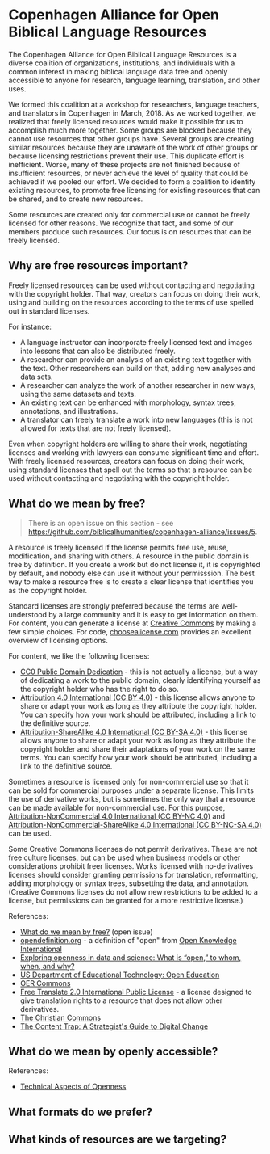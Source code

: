 #  Copenhagen Alliance for Open Biblical Language Resources

The Copenhagen Alliance for Open Biblical Language Resources is a diverse coalition of organizations, institutions, and individuals with a common interest in making biblical language data free and openly accessible to anyone for research, language learning, translation, and other uses.

We formed this coalition at a workshop for researchers, language teachers, and translators in Copenhagen in March, 2018.  As we worked together, we realized that freely licensed resources would make it possible for us to accomplish much more together. Some groups are blocked because they cannot use resources that other groups have. Several groups are creating similar resources because they are unaware of the work of other groups or because licensing restrictions prevent their use. This duplicate effort is inefficient.  Worse, many of these projects are not finished because of insufficient resources, or never achieve the level of quality that could be achieved if we pooled our effort.  We decided to form a coalition to identify existing resources, to promote free licensing for existing resources that can be shared, and to create new resources.

Some resources are created only for commercial use or cannot be freely licensed for other reasons.  We recognize that fact, and some of our members produce such resources. Our focus is on resources that can be freely licensed.

## Why are free resources important?

Freely licensed resources can be used without contacting and negotiating with the copyright holder. That way, creators can focus on doing their work, using and building on the resources according to the terms of use spelled out in standard licenses. 

For instance:

- A language instructor can incorporate freely licensed text and images into lessons that can also be distributed freely.
- A researcher can provide an analysis of an existing text together with the text.  Other researchers can build on that, adding new analyses and data sets.
- A researcher can analyze the work of another researcher in new ways, using the same datasets and texts.
- An existing text can be enhanced with morphology, syntax trees, annotations, and illustrations.
- A translator can freely translate a work into new languages (this is not allowed for texts that are not freely licensed).

Even when copyright holders are willing to share their work, negotiating licenses and working with lawyers can consume significant time and effort.  With freely licensed resources, creators can focus on doing their work, using standard licenses that spell out the terms so that a resource can be used without contacting and negotiating with the copyright holder.

## What do we mean by free?

> There is an open issue on this section - see https://github.com/biblicalhumanities/copenhagen-alliance/issues/5.

A resource is freely licensed if the license permits free use, reuse, modification, and sharing with others. A resource in the public domain is free by definition.  If you create a work but do not license it, it is copyrighted by default, and nobody else can use it without your permisssion.  The best way to make a resource free is to create a clear license that identifies you as the copyright holder.

Standard licenses are strongly preferred because the terms are well-understood by a large community and it is easy to get information on them. For content, you can generate a license at [Creative Commons](https://creativecommons.org/choose/) by making a few simple choices. For code, [choosealicense.com](https://choosealicense.com) provides an excellent overview of licensing options.

For content, we like the following licenses:

- [CC0 Public Domain Dedication](https://creativecommons.org/publicdomain/zero/1.0/) - this is not actually a license, but a way of dedicating a work to the public domain, clearly identifying yourself as the copyright holder who has the right to do so.
- [Attribution 4.0 International (CC BY 4.0)](https://creativecommons.org/licenses/by/4.0/) - this license allows anyone to share or adapt your work as long as they attribute the copyright holder. You can specify how your work should be attributed, including a link to the definitive source.
- [Attribution-ShareAlike 4.0 International (CC BY-SA 4.0)](https://creativecommons.org/licenses/by-sa/4.0/) - this license allows anyone to share or adapt your work as long as they attribute the copyright holder and share their adaptations of your work on the same terms. You can specify how your work should be attributed, including a link to the definitive source.

Sometimes a resource is licensed only for non-commercial use so that it can be sold for commercial purposes under a separate license. This limits the use of derivative works, but is sometimes the only way that a resource can be made available for non-commercial use.  For this purpose, [Attribution-NonCommercial 4.0 International (CC BY-NC 4.0)](https://creativecommons.org/licenses/by-nc/4.0/) and [Attribution-NonCommercial-ShareAlike 4.0 International (CC BY-NC-SA 4.0)](https://creativecommons.org/licenses/by-nc-sa/4.0/) can be used.

Some Creative Commons licenses do not permit derivatives.  These are not free culture licenses, but can be used when business models or other considerations prohibit freer licenses. Works licensed with no-derivatives licenses should consider granting permissions for translation, reformatting, adding morphology or syntax trees, subsetting the data, and annotation.  (Creative Commons licenses do not allow new restrictions to be added to a license, but permissions can be granted for a more restrictive license.)

References:

- [What do we mean by free?](https://github.com/biblicalhumanities/copenhagen-alliance/issues/5)  (open issue)
- [opendefinition.org](https://opendefinition.org) - a definition of "open" from [Open Knowledge International](https://okfn.org)
- [Exploring openness in data and science: What is “open,” to whom, when, and why?](https://onlinelibrary.wiley.com/doi/10.1002/pra2.2015.1450520100141)
- [US Department of Educational Technology: Open Education](https://tech.ed.gov/open/)
- [OER Commons](https://iskme.zendesk.com/hc/en-us/articles/115001003263-Introduction-to-OER)
- [Free Translate 2.0 International Public License](https://unfoldingword.org/freetranslate/) - a license designed to give translation rights to a resource that does not allow other derivatives.
- [The Christian Commons](https://unfoldingword.org/assets/docs/tcc/The-Christian-Commons_2.0.2.pdf)
- [The Content Trap: A Strategist's Guide to Digital Change](https://www.amazon.com/Content-Trap-Strategists-Digital-Change-ebook/dp/B015BCX08A/)

## What do we mean by openly accessible?

References:

- [Technical Aspects of Openness](https://jktauber.com/2015/11/11/technical-aspects-openness/)

## What formats do we prefer?

## What kinds of resources are we targeting?
